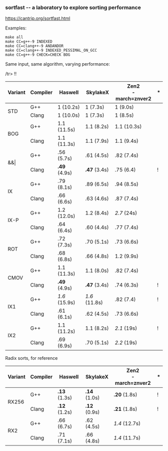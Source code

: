 ### sortfast -- a laboratory to explore sorting performance

<https://cantrip.org/sortfast.html>

Examples:
```
make all
make CC=g++-9 INDEXED
make CC=clang++-9 ANDANDOR
make CC=clang++-9 INDEXED_PESSIMAL_ON_GCC
make CC=g++-9 CHECK=CHECK BOG
```

Same input, same algorithm, varying performance:

 <table>
   <thead>
     <tr> <th> Variant </th>
       <th> Compiler </th>
       <th> Haswell </th>
       <th> SkylakeX </th>
       <th> Zen2 <br> -march=znver2 </th>
       <th> * </th>
     </tr>
   </thead>
   <tbody>
     <tr><td rowspan=2> STD  </td><td> G++ </td><td> 1 (10.2s) </td><td> 1 (7.3s) </td><td> 1 (9.0s) </td><td></td></tr>
     <tr><td>                        Clang </td><td> 1 (10.0s) </td><td> 1 (7.3s) </td><td> 1 (8.5s) </td><td></td></tr>
     <tr><td rowspan=2> BOG  </td><td> G++ </td><td> 1.1 (11.5s) </td><td> 1.1  (8.2s) </td><td> 1.1 (10.3s) </td><td></td></tr>
     <tr><td>                        Clang </td><td> 1.1 (11.3s) </td><td> 1.1  (7.9s) </td><td> 1.1 (9.4s) </td><td></td></tr>
     <tr><td rowspan=2> &&|  </td><td> G++ </td><td> .56  (5.7s) </td><td>  .61 (4.5s) </td><td> .82 (7.4s) </td><td></td></tr>
     <tr><td>                        Clang </td><td> <b>.49</b> (4.9s) </td><td> <b> .47</b> (3.4s) </td><td> .75 (6.4) </td><td>!</td>/tr>
     <tr><td rowspan=2> IX   </td><td> G++ </td><td>  .79 (8.1s) </td><td>  .89 (6.5s) </td><td> .94 (8.5s) </td><td></td></tr>
     <tr><td>                        Clang </td><td>  .66 (6.6s) </td><td>  .63 (4.6s) </td><td> .87 (7.4s) </td><td></td></tr>
     <tr><td rowspan=2> IX-P </td><td> G++ </td><td> 1.2 (12.0s) </td><td>  1.2 (8.4s) </td><td> <i>2.7</i> (24s) </td><td></td>!</tr>
     <tr><td>                        Clang </td><td>  .64 (6.4s) </td><td>  .60 (4.4s) </td><td> .77 (7.4s) </td><td></td></tr>
     <tr><td rowspan=2> ROT  </td><td> G++ </td><td> .72  (7.3s) </td><td>  .70 (5.1s) </td><td> .73 (6.6s) </td><td></td></tr>
     <tr><td>                        Clang </td><td>  .68 (6.8s) </td><td>  .66 (4.8s) </td><td> 1.2 (9.9s) </td><td></td></tr>
     <tr><td rowspan=2> CMOV </td><td> G++ </td><td> 1.1 (11.3s) </td><td>  1.1 (8.0s) </td><td> .82 (7.4s) </td><td></td></tr>
     <tr><td>                        Clang </td><td> <b>.49</b> (4.9s)</td><td><b>.47</b> (3.4s) </td><td> .74 (6.3s) </td><td>!</td></tr>
     <tr><td rowspan=2> IX1  </td><td> G++ </td><td> <i>1.6</i> (15.9s) </td><td> <i>1.6</i> (11.8s) </td><td> .82 (7.4) </td><td>!</td></tr>
     <tr><td>                        Clang </td><td>  .61 (6.1s) </td><td>  .62 (4.5s) </td><td> .73 (6.6s) </td><td></td></tr>
     <tr><td rowspan=2> IX2  </td><td> G++ </td><td> 1.1 (11.2s) </td><td>  1.1 (8.2s) </td><td> <i>2.1</i> (19s) </td><td>!</td></tr>
     <tr><td>                        Clang </td><td>  .69 (6.9s) </td><td> .70  (5.1s) </td><td> <i>2.2</i> (19s) </td><td></td>!</tr>
   </tbody>
 </table>

 Radix sorts, for reference
 <table>
   <thead>
     <tr> <th> Variant </th>
       <th> Compiler </th>
       <th> Haswell </th>
       <th> SkylakeX </th>
       <th> Zen2 <br> -march=znver2 </th>
       <th> * </th>
     </tr>
   </thead>
   <tbody>
     <tr><td rowspan=2> RX256</td><td> G++ </td><td> <b>.13</b> (1.3s) </td><td> <b>.14</b> (1.0s) </td><td> <b>.20</b> (1.8s)  </td><td>!</td></tr>
     <tr><td>                        Clang </td><td> <b>.12</b> (1.2s) </td><td> <b>.12</b> (0.9s) </td><td> <b>.21</b> (1.8s)  </td><td>!</td></tr>
     <tr><td rowspan=2> RX2  </td><td> G++ </td><td> .66 (6.7s) </td><td> .62 (4.5s) </td><td> <i>1.4</i> (12.7s)   </td><td></td></tr>
     <tr><td>                        Clang </td><td> .71 (7.1s) </td><td> .66 (4.8s) </td><td> <i>1.4</i> (11.7s) </td><td></td></tr>
   </tbody>
</table>
